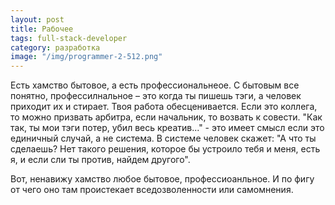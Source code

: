 ```yaml
---
layout: post
title: Рабочее
tags: full-stack-developer
category: разработка
image: "/img/programmer-2-512.png"
---
```


Есть хамство бытовое, а есть профессиональнеое. С бытовым все понятно, профессилнальное  – это когда ты пишешь тэги, а человек приходит их и стирает. Твоя работа обесценивается. Если это коллега, то можно призвать арбитра, если начальник, то возвать к совести. "Как так, ты  мои тэги потер, убил весь креатив..." - это имеет смысл если это единичный случай, а не система. В системе человек скажет: "А что ты сделаешь? Нет такого решения, которое бы устроило тебя и меня, есть я, и если сли ты против, найдем другого".

Вот, ненавижу хамство любое бытовое, профессиоанльное. И по фигу от чего оно там проистекает вседозволенности или самомнения.
